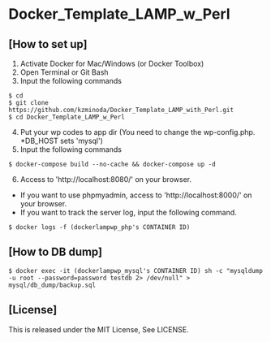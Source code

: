 # Docker_Template_LAMP_w_Perl

## [How to set up]
1. Activate Docker for Mac/Windows (or Docker Toolbox)
2. Open Terminal or Git Bash
3. Input the following commands
```
$ cd
$ git clone https://github.com/kzminoda/Docker_Template_LAMP_with_Perl.git
$ cd Docker_Template_LAMP_w_Perl
```
4. Put your wp codes to app dir (You need to change the wp-config.php. *DB_HOST sets 'mysql')
5. Input the following commands
```
$ docker-compose build --no-cache && docker-compose up -d
```
6. Access to 'http://localhost:8080/' on your browser.
  
* If you want to use phpmyadmin, access to 'http://localhost:8000/' on your browser.
* If you want to track the server log, input the following command.
```
$ docker logs -f (dockerlampwp_php's CONTAINER ID)
```

## [How to DB dump]
```
$ docker exec -it (dockerlampwp_mysql's CONTAINER ID) sh -c "mysqldump -u root --password=password testdb 2> /dev/null" > mysql/db_dump/backup.sql
```

## [License]
This is released under the MIT License, See LICENSE.
